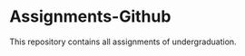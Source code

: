 # Assignments-Github

This repository contains all assignments of undergraduation.

<!--OL>

1. First item
2. Second item
3. Third item
4. Fourth item


